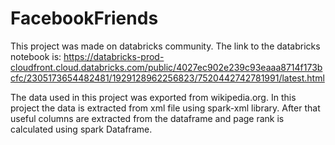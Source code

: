 # FacebookFriends
This project was made on databricks community. The link to the databricks notebook is: https://databricks-prod-cloudfront.cloud.databricks.com/public/4027ec902e239c93eaaa8714f173bcfc/2305173654482481/1929128962256823/7520442742781991/latest.html

The data used in this project was exported from wikipedia.org. In this project the data is extracted from xml file using spark-xml library. After that useful columns are extracted from the dataframe and page rank is calculated using spark Dataframe.   
